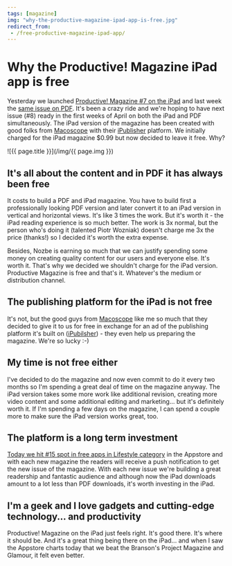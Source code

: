 ```yaml
---
tags: [magazine]
img: "why-the-productive-magazine-ipad-app-is-free.jpg"
redirect_from:
 - /free-productive-magazine-ipad-app/
---
```


# Why the Productive! Magazine iPad app is free


Yesterday we launched [Productive! Magazine #7 on the iPad](http://Productivemag.com/7) and last week the [same issue on PDF](/magazine/). It's been a crazy ride and we're hoping to have next issue (#8) ready in the first weeks of April on both the iPad and PDF simultaneously. The iPad version of the magazine has been created with good folks from [Macoscope](http://www.macoscope.net/) with their [iPublisher](http://getipublisher.com) platform. We initially charged for the iPad magazine $0.99 but now decided to leave it free. Why?

<!--More-->

![{{ page.title }}](/img/{{ page.img }})

## It's all about the content and in PDF it has always been free

It costs to build a PDF and iPad magazine. You have to build first a professionally looking PDF version and later convert it to an iPad version in vertical and horizontal views. It's like 3 times the work. But it's worth it - the iPad reading experience is so much better. The work is 3x normal, but the person who's doing it (talented Piotr Wozniak) doesn't charge me 3x the price (thanks!) so I decided it's worth the extra expense.

Besides, Nozbe is earning so much that we can justify spending some money on creating quality content for our users and everyone else. It's worth it. That's why we decided we shouldn't charge for the iPad version. Productive Magazine is free and that's it. Whatever's the medium or distribution channel.

## The publishing platform for the iPad is not free

It's not, but the good guys from [Macoscope](http://www.macoscope.net/) like me so much that they decided to give it to us for free in exchange for an ad of the publishing platform it's built on ([iPubilsher](http://getipublisher.com)) - they even help us preparing the magazine. We're so lucky :-)

## My time is not free either

I've decided to do the magazine and now even commit to do it every two months so I'm spending a great deal of time on the magazine anyway. The iPad version takes some more work like additional revision, creating more video content and some additional editing and marketing... but it's definitely worth it. If I'm spending a few days on the magazine, I can spend a couple more to make sure the iPad version works great, too.

## The platform is a long term investment

[Today we hit #15 spot in free apps in Lifestyle category](/productive-magazine-ipad-app-tops-appstore-charts-thank-you/) in the Appstore and with each new magazine the readers will receive a push notification to get the new issue of the magazine. With each new issue we're building a great readership and fantastic audience and although now the iPad downloads amount to a lot less than PDF downloads, it's worth investing in the iPad.

## I'm a geek and I love gadgets and cutting-edge technology... and productivity

Productive! Magazine on the iPad just feels right. It's good there. It's where it should be. And it's a great thing being there on the iPad... and when I saw the Appstore charts today that we beat the Branson's Project Magazine and Glamour, it felt even better.



[n]: https://michael.gratis/nozbe